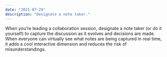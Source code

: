 ```yaml
---
date: "2021-07-29"
description: "Designate a note taker."
---
```


When you’re leading a collaboration session, designate a note taker (or do it yourself) to capture the discussion as it evolves and decisions are made. When everyone can virtually see what notes are being captured in real time, it adds a cool interactive dimension and reduces the risk of misunderstandings.